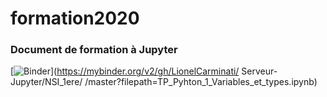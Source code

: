 # formation2020
### Document de formation à Jupyter
[![Binder](https://mybinder.org/badge_logo.svg)](https://mybinder.org/v2/gh/LionelCarminati/ Serveur-Jupyter/NSI_1ere/ /master?filepath=TP_Pyhton_1_Variables_et_types.ipynb)
